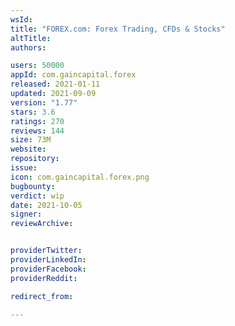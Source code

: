 ```yaml
---
wsId: 
title: "FOREX.com: Forex Trading, CFDs & Stocks"
altTitle: 
authors:

users: 50000
appId: com.gaincapital.forex
released: 2021-01-11
updated: 2021-09-09
version: "1.77"
stars: 3.6
ratings: 270
reviews: 144
size: 73M
website: 
repository: 
issue: 
icon: com.gaincapital.forex.png
bugbounty: 
verdict: wip
date: 2021-10-05
signer: 
reviewArchive:


providerTwitter: 
providerLinkedIn: 
providerFacebook: 
providerReddit: 

redirect_from:

---
```




